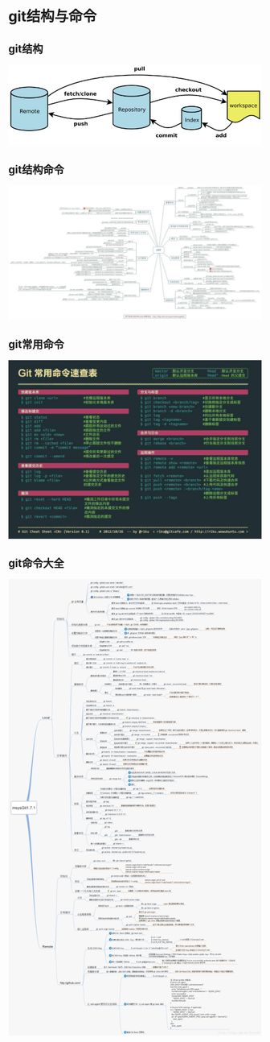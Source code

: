 # git结构与命令
## git结构
![git架构](../image/git架构.jpg)

## git结构命令
![title](../image/git结构命令速查.jpg)

## git常用命令
![title](../image/git命令速查.jpg)

## git命令大全
![git-command](../image/git-command.png)